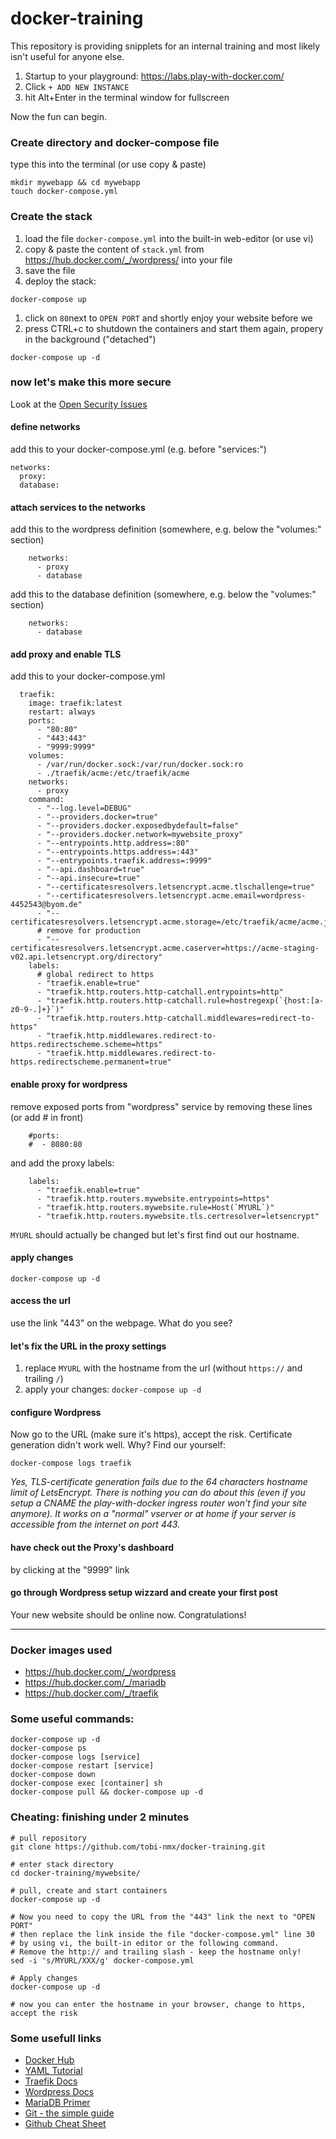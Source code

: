 # docker-training

This repository is providing snipplets for an internal training and most likely isn't useful for anyone else.

1) Startup to your playground: https://labs.play-with-docker.com/
1) Click `+ ADD NEW INSTANCE`
1) hit Alt+Enter in the terminal window for fullscreen

Now the fun can begin.

### Create directory and docker-compose file
type this into the terminal (or use copy & paste)
```
mkdir mywebapp && cd mywebapp
touch docker-compose.yml
```

### Create the stack
1) load the file `docker-compose.yml` into the built-in web-editor (or use vi)
1) copy & paste the content of `stack.yml` from https://hub.docker.com/_/wordpress/ into your file
1) save the file
1) deploy the stack:
```
docker-compose up
```
1) click on `80`next to `OPEN PORT` and shortly enjoy your website before we
1) press CTRL+c to shutdown the containers and start them again, propery in the background ("detached")
```
docker-compose up -d
```


### now let's make this more secure
Look at the [Open Security Issues](https://github.com/tobi-nmx/docker-training/issues?q=is%3Aopen+is%3Aissue+label%3Asecurity)

#### define networks
add this to your docker-compose.yml (e.g. before "services:")
```
networks:
  proxy:
  database:
```
#### attach services to the networks
add this to the wordpress definition (somewhere, e.g. below the "volumes:" section)
```
    networks:
      - proxy
      - database
```

add this to the database definition (somewhere, e.g. below the "volumes:" section)
```
    networks:
      - database
```

#### add proxy and enable TLS
add this to your docker-compose.yml
```
  traefik:
    image: traefik:latest
    restart: always
    ports:
      - "80:80"
      - "443:443"
      - "9999:9999"
    volumes:
      - /var/run/docker.sock:/var/run/docker.sock:ro
      - ./traefik/acme:/etc/traefik/acme
    networks:
      - proxy
    command:
      - "--log.level=DEBUG"
      - "--providers.docker=true"
      - "--providers.docker.exposedbydefault=false"
      - "--providers.docker.network=mywebsite_proxy"
      - "--entrypoints.http.address=:80"
      - "--entrypoints.https.address=:443"
      - "--entrypoints.traefik.address=:9999"
      - "--api.dashboard=true"
      - "--api.insecure=true"
      - "--certificatesresolvers.letsencrypt.acme.tlschallenge=true"
      - "--certificatesresolvers.letsencrypt.acme.email=wordpress-4452543@byom.de"
      - "--certificatesresolvers.letsencrypt.acme.storage=/etc/traefik/acme/acme.json"
      # remove for production
      - "--certificatesresolvers.letsencrypt.acme.caserver=https://acme-staging-v02.api.letsencrypt.org/directory"
    labels:
      # global redirect to https
      - "traefik.enable=true"
      - "traefik.http.routers.http-catchall.entrypoints=http"
      - "traefik.http.routers.http-catchall.rule=hostregexp(`{host:[a-z0-9-.]+}`)"
      - "traefik.http.routers.http-catchall.middlewares=redirect-to-https"
      - "traefik.http.middlewares.redirect-to-https.redirectscheme.scheme=https"
      - "traefik.http.middlewares.redirect-to-https.redirectscheme.permanent=true"
```

#### enable proxy for wordpress
remove exposed ports from "wordpress" service by removing these lines (or add # in front)
```
    #ports:
    #  - 8080:80
```

and add the proxy labels:
```
    labels:
      - "traefik.enable=true"
      - "traefik.http.routers.mywebsite.entrypoints=https"
      - "traefik.http.routers.mywebsite.rule=Host(`MYURL`)"
      - "traefik.http.routers.mywebsite.tls.certresolver=letsencrypt"
```
`MYURL` should actually be changed but let's first find out our hostname.

#### apply changes
```
docker-compose up -d
```

#### access the url
use the link "443" on the webpage. What do you see?

#### let's fix the URL in the proxy settings
1) replace `MYURL` with the hostname from the url (without `https://` and trailing `/`)
2) apply your changes: `docker-compose up -d`

#### configure Wordpress
Now go to the URL (make sure it's https), accept the risk. Certificate generation didn't work well. Why? Find our yourself:
```
docker-compose logs traefik
```

*Yes, TLS-certificate generation fails due to the 64 characters hostname limit of LetsEncrypt. There is nothing you can do about this (even if you setup a CNAME the play-with-docker ingress router won't find your site anymore). It works on a "normal" vserver or at home if your server is accessible from the internet on port 443.*

#### have check out the Proxy's dashboard
by clicking at the "9999" link

#### go through Wordpress setup wizzard and create your first post
Your new website should be online now. Congratulations!

---

### Docker images used
- https://hub.docker.com/_/wordpress
- https://hub.docker.com/_/mariadb
- https://hub.docker.com/_/traefik


### Some useful commands:
```
docker-compose up -d
docker-compose ps
docker-compose logs [service]
docker-compose restart [service]
docker-compose down
docker-compose exec [container] sh
docker-compose pull && docker-compose up -d
```


### Cheating: finishing under 2 minutes
```
# pull repository
git clone https://github.com/tobi-nmx/docker-training.git

# enter stack directory
cd docker-training/mywebsite/

# pull, create and start containers
docker-compose up -d

# Now you need to copy the URL from the "443" link the next to "OPEN PORT"
# then replace the link inside the file "docker-compose.yml" line 30
# by using vi, the built-in editor or the following command.
# Remove the http:// and trailing slash - keep the hostname only!
sed -i 's/MYURL/XXX/g' docker-compose.yml

# Apply changes
docker-compose up -d

# now you can enter the hostname in your browser, change to https, accept the risk
```

### Some usefull links
- [Docker Hub](https://hub.docker.com/)
- [YAML Tutorial](https://rollout.io/blog/yaml-tutorial-everything-you-need-get-started/)
- [Traefik Docs](https://docs.traefik.io/)
- [Wordpress Docs](https://developer.wordpress.org/)
- [MariaDB Primer](https://mariadb.com/kb/en/a-mariadb-primer/)
- [Git - the simple guide](https://rogerdudler.github.io/git-guide/)
- [Github Cheat Sheet](https://github.github.com/training-kit/downloads/github-git-cheat-sheet.pdf)

